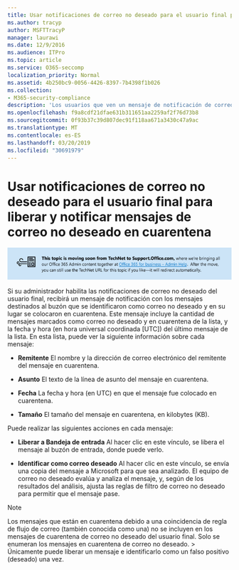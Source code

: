 ```yaml
---
title: Usar notificaciones de correo no deseado para el usuario final para liberar y notificar mensajes de correo no deseado en cuarentena
ms.author: tracyp
author: MSFTTracyP
manager: laurawi
ms.date: 12/9/2016
ms.audience: ITPro
ms.topic: article
ms.service: O365-seccomp
localization_priority: Normal
ms.assetid: 4b250bc9-0056-4426-8397-7b4398f1b026
ms.collection:
- M365-security-compliance
description: 'Los usuarios que ven un mensaje de notificación de correo no deseado para el usuario final de su administrador sobre el correo electrónico en cuarentena pueden realizar estas acciones en los mensajes. '
ms.openlocfilehash: f9a8cdf21dfae631b311651aa2259af2f76d73b8
ms.sourcegitcommit: 0f93b37c39d807dec91f118aa671a3430c47a9ac
ms.translationtype: MT
ms.contentlocale: es-ES
ms.lasthandoff: 03/20/2019
ms.locfileid: "30691979"
---
```

# <a name="use-end-user-spam-notifications-to-release-and-report-spam-quarantined-messages"></a>Usar notificaciones de correo no deseado para el usuario final para liberar y notificar mensajes de correo no deseado en cuarentena

[![Texto de la imagen sobre el movimiento de contenido de TechNet a support.office.com](media/ab7c897a-4798-4f31-8c84-f17a8409b133.png)](https://go.microsoft.com/fwlink/p/?LinkID=624152)
  
Si su administrador habilita las notificaciones de correo no deseado del usuario final, recibirá un mensaje de notificación con los mensajes destinados al buzón que se identificaron como correo no deseado y en su lugar se colocaron en cuarentena. Este mensaje incluye la cantidad de mensajes marcados como correo no deseado y en cuarentena de la lista, y la fecha y hora (en hora universal coordinada [UTC]) del último mensaje de la lista. En esta lista, puede ver la siguiente información sobre cada mensaje: 
  
- **Remitente** El nombre y la dirección de correo electrónico del remitente del mensaje en cuarentena. 
    
- **Asunto** El texto de la línea de asunto del mensaje en cuarentena. 
    
- **Fecha** La fecha y hora (en UTC) en que el mensaje fue colocado en cuarentena. 
    
- **Tamaño** El tamaño del mensaje en cuarentena, en kilobytes (KB). 
    
Puede realizar las siguientes acciones en cada mensaje:
  
- **Liberar a Bandeja de entrada** Al hacer clic en este vínculo, se libera el mensaje al buzón de entrada, donde puede verlo. 
    
- **Identificar como correo deseado** Al hacer clic en este vínculo, se envía una copia del mensaje a Microsoft para que sea analizado. El equipo de correo no deseado evalúa y analiza el mensaje, y, según de los resultados del análisis, ajusta las reglas de filtro de correo no deseado para permitir que el mensaje pase. 
    
> [!NOTE]
>  Los mensajes que están en cuarentena debido a una coincidencia de regla de flujo de correo (también conocida como una) no se incluyen en los mensajes de cuarentena de correo no deseado del usuario final. Solo se enumeran los mensajes en cuarentena de correo no deseado. >  Únicamente puede liberar un mensaje e identificarlo como un falso positivo (deseado) una vez. 
  

